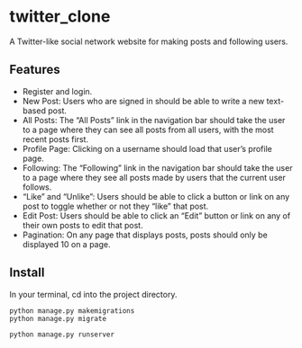 # twitter_clone
A Twitter-like social network website for making posts and following users.

## Features
  - Register and login.
  - New Post: Users who are signed in should be able to write a new text-based post.
  - All Posts: The “All Posts” link in the navigation bar should take the user to a page where they can see all posts from all users, with the most recent posts first.
  - Profile Page: Clicking on a username should load that user’s profile page.
  - Following: The “Following” link in the navigation bar should take the user to a page where they see all posts made by users that the current user follows.
  - “Like” and “Unlike”: Users should be able to click a button or link on any post to toggle whether or not they “like” that post.
  - Edit Post: Users should be able to click an “Edit” button or link on any of their own posts to edit that post.
  - Pagination: On any page that displays posts, posts should only be displayed 10 on a page.
  
## Install
  In your terminal, cd into the project directory.
  ```
  python manage.py makemigrations
  python manage.py migrate
  
  python manage.py runserver
  ```
